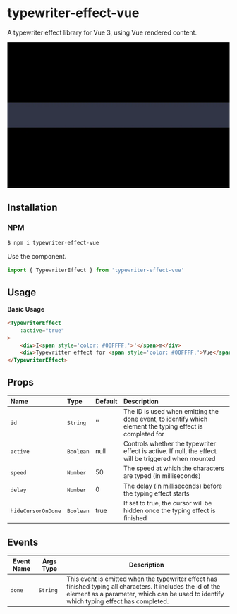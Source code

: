 # typewriter-effect-vue

A typewriter effect library for Vue 3, using Vue rendered content.

<img src="https://raw.githubusercontent.com/letrungtan/typewriter-effect-vue/refs/heads/main/src/assets/typewriter-effect-vue.webp" width="800" />

## Installation
### NPM
```js
$ npm i typewriter-effect-vue
```
Use the component.
```js
import { TypewriterEffect } from 'typewriter-effect-vue'
```
## Usage

**Basic Usage**
```html
<TypewriterEffect 
    :active="true"
>
    <div>I<span style='color: #00FFFF;'>'</span>m</div>
    <div>Typewritter effect for <span style='color: #00FFFF;'>Vue</span></div>
</TypewriterEffect>
```

## Props

| Name                | Type       | Default    | Description                       |
| :------------------ | :--------- | :--------- | :-------------------------------- |
| `id`                | `String`   | ''         | The ID is used when emitting the done event, to identify which element the typing effect is completed for  |
| `active `           | `Boolean`  | null       | Controls whether the typewriter effect is active. If null, the effect will be triggered when mounted  |
| `speed`             | `Number`   | 50         | The speed at which the characters are typed (in milliseconds)  |
| `delay`         | `Number`       | 0          | The delay (in milliseconds) before the typing effect starts  |
| `hideCursorOnDone`  | `Boolean`  | true       |  If set to true, the cursor will be hidden once the typing effect is finished |

## Events

| Event Name     | Args Type       | Description                                           |
|----------------| ---------- | ---------------------------------------------------------- |
| `done`         | `String`   | This event is emitted when the typewriter effect has finished typing all characters. It includes the id of the element as a parameter, which can be used to identify which typing effect has completed.                       |